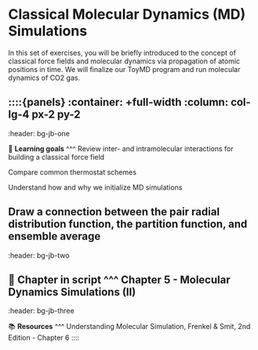 # Classical Molecular Dynamics (MD) Simulations


In this set of exercises, you will be briefly introduced to the concept
of classical force fields and molecular dynamics via propagation of
atomic positions in time. We will finalize our ToyMD program and run molecular dynamics of CO2 gas.


::::{panels}
:container: +full-width
:column: col-lg-4 px-2 py-2
---
:header: bg-jb-one

🎯 **Learning goals**
^^^
Review inter- and intramolecular interactions for building a classical force field

Compare common thermostat schemes

Understand how and why we initialize MD simulations

Draw a connection between the pair radial distribution function, the partition function, and ensemble average
---
:header: bg-jb-two

📖 **Chapter in script**
^^^
Chapter 5 - Molecular Dynamics Simulations (II)
---
:header: bg-jb-three

📚 **Resources**
^^^
Understanding Molecular Simulation, Frenkel & Smit, 2nd Edition - Chapter 6
::::
